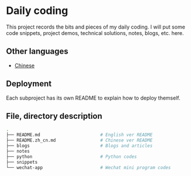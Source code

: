 # Daily coding

This project records the bits and pieces of my daily coding. I will put some code snippets, project demos, technical solutions, notes, blogs, etc. here.

## Other languages
- [Chinese](README.zh_cn.md "Chinese READEMD")

## Deployment
Each subproject has its own README to explain how to deploy themself.

## File, directory description
```bash
.
├── README.md                       # English ver README
├── README.zh_cn.md                 # Chinese ver README
├── blogs                           # Blogs and articles
├── notes
├── python                          # Python codes
├── snippets
└── wechat-app                      # Wechat mini program codes
```
